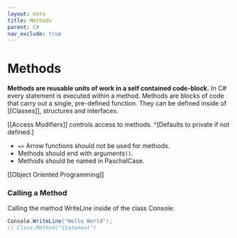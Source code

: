 ```yaml
---
layout: note
title: Methods
parent: C#
nav_exclude: true
---
```


# Methods
**Methods are reusable units of work in a self contained code-block.** In C# every statement is executed within a method. Methods are blocks of code that carry out a single, pre-defined function. They can be defined inside of [[Classes]], structures and interfaces.

[[Access Modifiers]] controls access to methods. ^[Defaults to private if not defined.] 

- `=>` Arrow functions should not be used for methods.
- Methods should end with arguments`()`.
- Methods should be named in PaschalCase. 

[[Object Oriented Programming]]

### Calling a Method
Calling the method WriteLine inside of the class Console:
```cs
Console.WriteLine("Hello World");
// Class.Method("Statement")
```